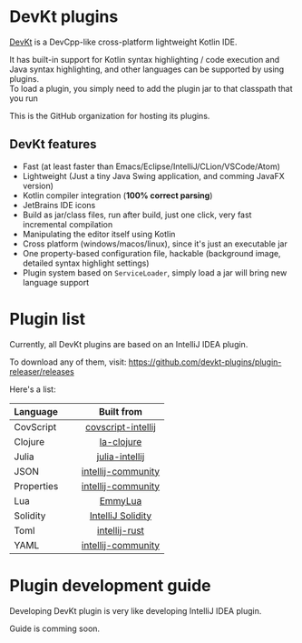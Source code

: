 # DevKt plugins

[DevKt](https://github.com/ice1000/dev-kt) is a DevCpp-like cross-platform lightweight Kotlin IDE.

It has built-in support for Kotlin syntax highlighting / code execution and Java syntax highlighting, and other languages can be supported by using plugins.  
To load a plugin, you simply need to add the plugin jar to that classpath that you run 

This is the GitHub organization for hosting its plugins.

## DevKt features

+ Fast (at least faster than Emacs/Eclipse/IntelliJ/CLion/VSCode/Atom)
+ Lightweight (Just a tiny Java Swing application, and comming JavaFX version)
+ Kotlin compiler integration (**100% correct parsing**)
+ JetBrains IDE icons
+ Build as jar/class files, run after build, just one click, very fast incremental compilation
+ Manipulating the editor itself using Kotlin
+ Cross platform (windows/macos/linux), since it's just an executable jar
+ One property-based configuration file, hackable (background image, detailed syntax highlight settings)
+ Plugin system based on `ServiceLoader`, simply load a jar will bring new language support

# Plugin list

Currently, all DevKt plugins are based on an IntelliJ IDEA plugin.

To download any of them, visit: https://github.com/devkt-plugins/plugin-releaser/releases

Here's a list:

Language            |         Built from
:-------------------|:------------------------------:
CovScript           |[covscript-intellij][cov]
Clojure             |[la-clojure][clj0]
Julia               |[julia-intellij][jl]
JSON                |[intellij-community][json]
Properties          |[intellij-community][ppt]
Lua                 |[EmmyLua][emmy]
Solidity            |[IntelliJ Solidity][sol]
Toml                |[intellij-rust][toml]
YAML                |[intellij-community][yml]

  [sol]: https://github.com/intellij-solidity/intellij-solidity
  [cov]: https://github.com/covscript/covscript-intellij
  [clj0]: https://github.com/JetBrains/la-clojure
  [clj1]: https://github.com/gregsh/Clojure-Kit
  [jl]: https://github.com/ice1000/julia-intellij
  [json]: https://github.com/JetBrains/intellij-community/tree/master/json
  [emmy]: https://github.com/EmmyLua/IntelliJ-EmmyLua
  [ppt]: https://github.com/JetBrains/intellij-community/tree/master/plugins/properties
  [toml]: https://github.com/intellij-rust/intellij-rust/tree/master/intellij-toml
  [yml]: https://github.com/JetBrains/intellij-community/tree/master/plugins/yaml

# Plugin development guide

Developing DevKt plugin is very like developing IntelliJ IDEA plugin.

Guide is comming soon.
